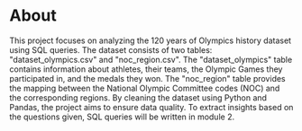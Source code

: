 # About

This project focuses on analyzing the 120 years of Olympics history dataset using SQL queries. The dataset consists of two tables: "dataset_olympics.csv" and "noc_region.csv". The "dataset_olympics" table contains information about athletes, their teams, the Olympic Games they participated in, and the medals they won. The "noc_region" table provides the mapping between the National Olympic Committee codes (NOC) and the corresponding regions. By cleaning the dataset using Python and Pandas, the project aims to ensure data quality. To extract insights based on the questions given, SQL queries will be written in module 2.
